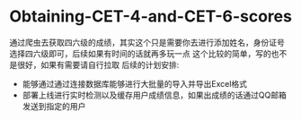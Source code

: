 # Obtaining-CET-4-and-CET-6-scores
通过爬虫去获取四六级的成绩，其实这个只是需要你去进行添加姓名，身份证号 选择四六级即可，后续如果有时间的话就再多玩一点
这个比较的简单，写的也不是很好，如果有需要请自行拉取
后续的计划安排:
- 能够通过通过连接数据库能够进行大批量的导入并导出Excel格式
- 部署上线进行实时检测以及缓存用户成绩信息，如果出成绩的话通过QQ邮箱发送到指定的用户
